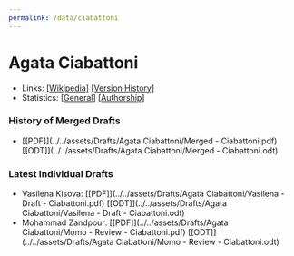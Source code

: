 ```yaml
---
permalink: /data/ciabattoni
---
```


# Agata Ciabattoni
- Links: [\[Wikipedia\]](https://de.wikipedia.org/wiki/Agata_Ciabattoni) [\[Version History\]](https://de.wikipedia.org/w/index.php?title=Agata_Ciabattoni&action=history)
- Statistics: [\[General\]](https://xtools.wmflabs.org/articleinfo/de.wikipedia.org/Agata%20Ciabattoni) [\[Authorship\]](https://xtools.wmflabs.org/authorship/de.wikipedia.org/Agata%20Ciabattoni/)

### History of Merged Drafts
- [\[PDF\]](../../assets/Drafts/Agata Ciabattoni/Merged - Ciabattoni.pdf) [\[ODT\]](../../assets/Drafts/Agata Ciabattoni/Merged - Ciabattoni.odt)

### Latest Individual Drafts
- Vasilena Kisova: [\[PDF\]](../../assets/Drafts/Agata Ciabattoni/Vasilena - Draft - Ciabattoni.pdf) [\[ODT\]](../../assets/Drafts/Agata Ciabattoni/Vasilena - Draft - Ciabattoni.odt)
- Mohammad Zandpour: [\[PDF\]](../../assets/Drafts/Agata Ciabattoni/Momo - Review - Ciabattoni.pdf) [\[ODT\]](../../assets/Drafts/Agata Ciabattoni/Momo - Review - Ciabattoni.odt)
